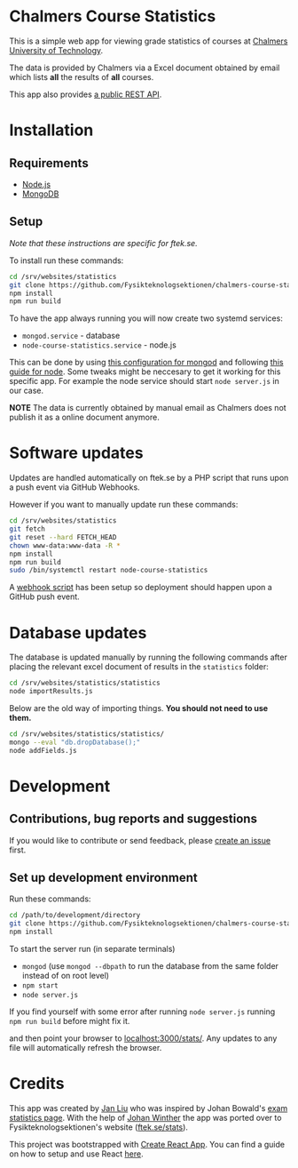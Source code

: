 # Chalmers Course Statistics

This is a simple web app for viewing grade statistics of courses at [Chalmers University of Technology](https://chalmers.se).

The data is provided by Chalmers via a Excel document obtained by email which lists **all** the results of **all** courses.

This app also provides [a public REST API](API.md).

# Installation

## Requirements

- [Node.js](https://nodejs.org)
- [MongoDB](https://mongodb.com)

## Setup

*Note that these instructions are specific for ftek.se.*

To install run these commands:

```bash
cd /srv/websites/statistics
git clone https://github.com/Fysikteknologsektionen/chalmers-course-stats/ .
npm install
npm run build
```

To have the app always running you will now create two systemd services:

- `mongod.service` - database
- `node-course-statistics.service` - node.js

This can be done by using [this configuration for mongod](https://gist.github.com/jwilm/5842956) and following [this guide for node](https://www.axllent.org/docs/view/nodejs-service-with-systemd/). Some tweaks might be neccesary to get it working for this specific app. For example the node service should start `node server.js` in our case.

**NOTE** The data is currently obtained by manual email as Chalmers does not publish it as a online document anymore.

# Software updates

Updates are handled automatically on ftek.se by a PHP script that runs upon a push event via GitHub Webhooks.

However if you want to manually update run these commands:

```bash
cd /srv/websites/statistics
git fetch
git reset --hard FETCH_HEAD
chown www-data:www-data -R *
npm install
npm run build
sudo /bin/systemctl restart node-course-statistics
```

A [webhook script](https://gist.github.com/gka/4627519) has been setup so deployment should happen upon a GitHub push event.

# Database updates

The database is updated manually by running the following commands after placing the relevant excel document of results in the `statistics` folder:
```bash
cd /srv/websites/statistics/statistics
node importResults.js
```

Below are the old way of importing things. **You should not need to use them.**
```bash
cd /srv/websites/statistics/statistics/
mongo --eval "db.dropDatabase();"
node addFields.js
```

# Development

## Contributions, bug reports and suggestions

If you would like to contribute or send feedback, please [create an issue](https://github.com/Fysikteknologsektionen/chalmers-course-stats/issues/new) first.

## Set up development environment

Run these commands:

```bash
cd /path/to/development/directory
git clone https://github.com/Fysikteknologsektionen/chalmers-course-stats/
npm install
```

To start the server run (in separate terminals)
- `mongod` (use `mongod --dbpath` to run the database from the same folder instead of on root level)
- `npm start`
- `node server.js`

If you find yourself with some error after running `node server.js` running `npm run build` before might fix it.

and then point your browser to [localhost:3000/stats/](http://localhost:3000/stats/). Any updates to any file will automatically refresh the browser.

# Credits

This app was created by [Jan Liu](https://github.com/fsharpasharp/) who was inspired by Johan Bowald's [exam statistics page](http://tenta.bowald.se). With the help of [Johan Winther](https://github.com/JohanWinther) the app was ported over to Fysikteknologsektionen's website ([ftek.se/stats](https://ftek.se/stats)).

This project was bootstrapped with [Create React App](https://github.com/facebookincubator/create-react-app).
You can find a guide on how to setup and use React [here](https://github.com/facebookincubator/create-react-app/blob/master/packages/react-scripts/template/README.md).
